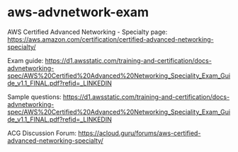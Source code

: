 # aws-advnetwork-exam

AWS Certified Advanced Networking - Specialty page: https://aws.amazon.com/certification/certified-advanced-networking-specialty/

Exam guide: https://d1.awsstatic.com/training-and-certification/docs-advnetworking-spec/AWS%20Certified%20Advanced%20Networking_Speciality_Exam_Guide_v1.1_FINAL.pdf?refid=_LINKEDIN

Sample questions: https://d1.awsstatic.com/training-and-certification/docs-advnetworking-spec/AWS%20Certified%20Advanced%20Networking_Speciality_Exam_Guide_v1.1_FINAL.pdf?refid=_LINKEDIN

ACG Discussion Forum: https://acloud.guru/forums/aws-certified-advanced-networking-specialty/

